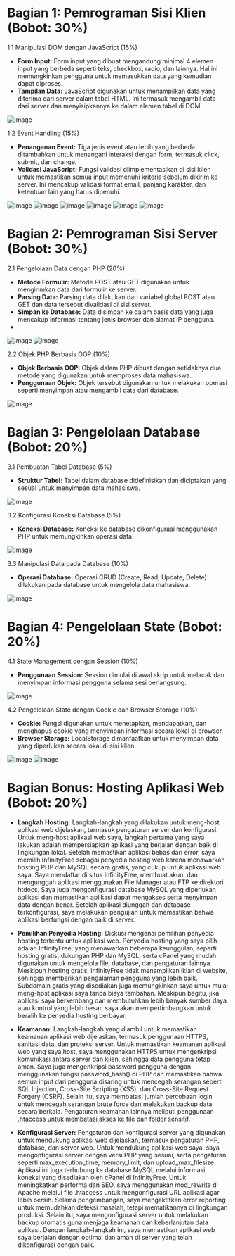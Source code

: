 # Bagian 1: Pemrograman Sisi Klien (Bobot: 30%)

1.1 Manipulasi DOM dengan JavaScript (15%)
- **Form Input:** Form input yang dibuat mengandung minimal 4 elemen input yang berbeda seperti teks, checkbox, radio, dan lainnya. Hal ini memungkinkan pengguna untuk memasukkan data yang kemudian dapat diproses.
- **Tampilan Data:** JavaScript digunakan untuk menampilkan data yang diterima dari server dalam tabel HTML. Ini termasuk mengambil data dari server dan menyisipkannya ke dalam elemen tabel di DOM.

![image](https://github.com/user-attachments/assets/14d9e819-e733-4b8c-b40d-b4108a11403c)

1.2 Event Handling (15%)
- **Penanganan Event:** Tiga jenis event atau lebih yang berbeda ditambahkan untuk menangani interaksi dengan form, termasuk click, submit, dan change.
- **Validasi JavaScript:** Fungsi validasi diimplementasikan di sisi klien untuk memastikan semua input memenuhi kriteria sebelum dikirim ke server. Ini mencakup validasi format email, panjang karakter, dan ketentuan lain yang harus dipenuhi.

![image](https://github.com/user-attachments/assets/69ebbbf7-9426-4a46-b188-20b46563d977)
![image](https://github.com/user-attachments/assets/5af038a2-9fa8-478d-a0de-d3b39b46118d)
![image](https://github.com/user-attachments/assets/0b408f31-a19f-4e2b-a0f3-9af6444a92c8)
![image](https://github.com/user-attachments/assets/6b63cfff-1c06-430e-9ebe-4da3f9596c59)
![image](https://github.com/user-attachments/assets/552e9c14-9cfe-4822-a907-050ccdeeb815)
![image](https://github.com/user-attachments/assets/42064edf-1d32-463d-a605-c81a457586cd)

# Bagian 2: Pemrograman Sisi Server (Bobot: 30%)

2.1 Pengelolaan Data dengan PHP (20%)
- **Metode Formulir:** Metode POST atau GET digunakan untuk mengirimkan data dari formulir ke server.
- **Parsing Data:** Parsing data dilakukan dari variabel global POST atau GET dan data tersebut divalidasi di sisi server.
- **Simpan ke Database:** Data disimpan ke dalam basis data yang juga mencakup informasi tentang jenis browser dan alamat IP pengguna.
- 
![image](https://github.com/user-attachments/assets/bf571fb4-59e7-4e5c-ac57-3666e6226ddc)
![image](https://github.com/user-attachments/assets/d800d951-5fd7-4dc2-bc07-dd0da4af00c1)

2.2 Objek PHP Berbasis OOP (10%)
- **Objek Berbasis OOP:** Objek dalam PHP dibuat dengan setidaknya dua metode yang digunakan untuk memproses data mahasiswa.
- **Penggunaan Objek:** Objek tersebut digunakan untuk melakukan operasi seperti menyimpan atau mengambil data dari database.

![image](https://github.com/user-attachments/assets/20a28c97-a621-4345-8229-136a717a2713)

# Bagian 3: Pengelolaan Database (Bobot: 20%)

3.1 Pembuatan Tabel Database (5%)
- **Struktur Tabel:** Tabel dalam database didefinisikan dan diciptakan yang sesuai untuk menyimpan data mahasiswa.

![image](https://github.com/user-attachments/assets/02ef3bc9-3367-4c16-8047-1de0719d915b)

3.2 Konfigurasi Koneksi Database (5%)
- **Koneksi Database:** Koneksi ke database dikonfigurasi menggunakan PHP untuk memungkinkan operasi data.

![image](https://github.com/user-attachments/assets/09275646-20c2-4ecc-8612-096358f370b0)

3.3 Manipulasi Data pada Database (10%)
- **Operasi Database:** Operasi CRUD (Create, Read, Update, Delete) dilakukan pada database untuk mengelola data mahasiswa.

![image](https://github.com/user-attachments/assets/e56d1bd4-c5b2-4f31-b50c-e0f300667bf0)

# Bagian 4: Pengelolaan State (Bobot: 20%)

4.1 State Management dengan Session (10%)
- **Penggunaan Session:** Session dimulai di awal skrip untuk melacak dan menyimpan informasi pengguna selama sesi berlangsung.

![image](https://github.com/user-attachments/assets/0f8ce188-6451-4687-8c8d-ec1a50fbea5c)

4.2 Pengelolaan State dengan Cookie dan Browser Storage (10%)
- **Cookie:** Fungsi digunakan untuk menetapkan, mendapatkan, dan menghapus cookie yang menyimpan informasi secara lokal di browser.
- **Browser Storage:** LocalStorage dimanfaatkan untuk menyimpan data yang diperlukan secara lokal di sisi klien.

![image](https://github.com/user-attachments/assets/711af604-d9eb-4855-b445-da9249517a01)
![image](https://github.com/user-attachments/assets/468b50da-53b1-4434-b011-f422beb99f81)

# Bagian Bonus: Hosting Aplikasi Web (Bobot: 20%)
- **Langkah Hosting:** Langkah-langkah yang dilakukan untuk meng-host aplikasi web dijelaskan, termasuk pengaturan server dan konfigurasi.
Untuk meng-host aplikasi web saya, langkah pertama yang saya lakukan adalah mempersiapkan aplikasi yang berjalan dengan baik di lingkungan lokal. Setelah memastikan aplikasi bebas dari error, saya memilih InfinityFree sebagai penyedia hosting web karena menawarkan hosting PHP dan MySQL secara gratis, yang cukup untuk aplikasi web saya. Saya mendaftar di situs InfinityFree, membuat akun, dan mengunggah aplikasi menggunakan File Manager atau FTP ke direktori htdocs. Saya juga mengonfigurasi database MySQL yang diperlukan aplikasi dan memastikan aplikasi dapat mengakses serta menyimpan data dengan benar. Setelah aplikasi diunggah dan database terkonfigurasi, saya melakukan pengujian untuk memastikan bahwa aplikasi berfungsi dengan baik di server.

- **Pemilihan Penyedia Hosting:** Diskusi mengenai pemilihan penyedia hosting tertentu untuk aplikasi web.
Penyedia hosting yang saya pilih adalah InfinityFree, yang menawarkan beberapa keunggulan, seperti hosting gratis, dukungan PHP dan MySQL, serta cPanel yang mudah digunakan untuk mengelola file, database, dan pengaturan lainnya. Meskipun hosting gratis, InfinityFree tidak menampilkan iklan di website, sehingga memberikan pengalaman pengguna yang lebih baik. Subdomain gratis yang disediakan juga memungkinkan saya untuk mulai meng-host aplikasi saya tanpa biaya tambahan. Meskipun begitu, jika aplikasi saya berkembang dan membutuhkan lebih banyak sumber daya atau kontrol yang lebih besar, saya akan mempertimbangkan untuk beralih ke penyedia hosting berbayar.

- **Keamanan:** Langkah-langkah yang diambil untuk memastikan keamanan aplikasi web dijelaskan, termasuk penggunaan HTTPS, sanitasi data, dan proteksi server.
Untuk memastikan keamanan aplikasi web yang saya host, saya menggunakan HTTPS untuk mengenkripsi komunikasi antara server dan klien, sehingga data pengguna tetap aman. Saya juga mengenkripsi password pengguna dengan menggunakan fungsi password_hash() di PHP dan memastikan bahwa semua input dari pengguna disaring untuk mencegah serangan seperti SQL Injection, Cross-Site Scripting (XSS), dan Cross-Site Request Forgery (CSRF). Selain itu, saya membatasi jumlah percobaan login untuk mencegah serangan brute force dan melakukan backup data secara berkala. Pengaturan keamanan lainnya meliputi penggunaan .htaccess untuk membatasi akses ke file dan folder sensitif.

- **Konfigurasi Server:** Pengaturan dan konfigurasi server yang digunakan untuk mendukung aplikasi web dijelaskan, termasuk pengaturan PHP, database, dan server web.
Untuk mendukung aplikasi web saya, saya mengonfigurasi server dengan versi PHP yang sesuai, serta pengaturan seperti max_execution_time, memory_limit, dan upload_max_filesize. Aplikasi ini juga terhubung ke database MySQL melalui informasi koneksi yang disediakan oleh cPanel di InfinityFree. Untuk meningkatkan performa dan SEO, saya menggunakan mod_rewrite di Apache melalui file .htaccess untuk mengonfigurasi URL aplikasi agar lebih bersih. Selama pengembangan, saya mengaktifkan error reporting untuk memudahkan deteksi masalah, tetapi mematikannya di lingkungan produksi. Selain itu, saya mengonfigurasi server untuk melakukan backup otomatis guna menjaga keamanan dan keberlanjutan data aplikasi. Dengan langkah-langkah ini, saya memastikan aplikasi web saya berjalan dengan optimal dan aman di server yang telah dikonfigurasi dengan baik.
